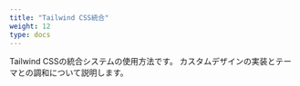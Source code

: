 ```yaml
---
title: "Tailwind CSS統合"
weight: 12
type: docs
---
```


Tailwind CSSの統合システムの使用方法です。
カスタムデザインの実装とテーマとの調和について説明します。